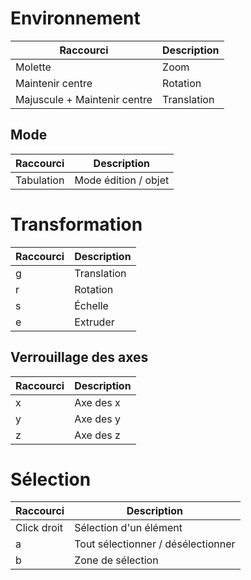 # Environnement

| Raccourci | Description |
|--------|-------------|
| Molette | Zoom |
| Maintenir centre | Rotation |
| Majuscule + Maintenir centre | Translation |

## Mode

| Raccourci | Description |
|--------|-------------|
| Tabulation | Mode édition / objet |

# Transformation

| Raccourci | Description |
|--------|-------------|
| g | Translation |
| r | Rotation |
| s | Échelle |
| e | Extruder |

## Verrouillage des axes

| Raccourci | Description |
|--------|-------------|
| x | Axe des x |
| y | Axe des y |
| z | Axe des z |

# Sélection

| Raccourci | Description |
|--------|-------------|
| Click droit | Sélection d'un élément |
| a | Tout sélectionner / désélectionner |
| b | Zone de sélection |
